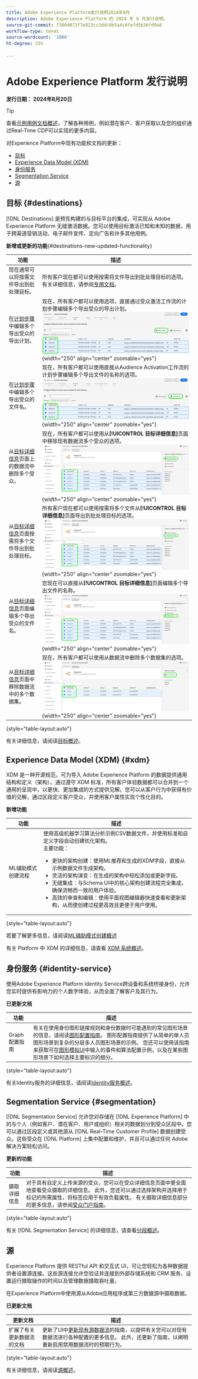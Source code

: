 ```yaml
---
title: Adobe Experience Platform发行说明2024年8月
description: Adobe Experience Platform 的 2024 年 8 月发行说明。
source-git-commit: f3004071f7e023cc3ddc8b5a4c8fefd5636fd9a8
workflow-type: tm+mt
source-wordcount: '1086'
ht-degree: 25%

---
```


# Adobe Experience Platform 发行说明

**发行日期： 2024年8月20日**

>[!TIP]
>
>查看[示例用例文档概述](https://experienceleague.adobe.com/en/docs/experience-platform/rtcdp/use-cases/overview)，了解各种用例，例如潜在客户、客户获取以及您的组织通过Real-Time CDP可以实现的更多内容。

对Experience Platform中现有功能和文档的更新：

- [目标](#destinations)
- [Experience Data Model (XDM)](#xdm)
- [身份服务](#identity-service)
- [Segmentation Service](#segmentation)
- [源](#sources)

## 目标 {#destinations}

[!DNL Destinations] 是预先构建的与目标平台的集成，可实现从 Adobe Experience Platform 无缝激活数据。您可以使用目标激活已知和未知的数据，用于跨渠道营销活动、电子邮件宣传、定向广告和许多其他用例。

**新增或更新的功能**{#destinations-new-updated-functionality}

| 功能 | 描述 |
| ----------- | ----------- |
| 现在通常可以将按需文件导出到批处理目标。 | 所有客户现在都可以使用按需将文件导出到批处理目标的选项。 有关详细信息，请参阅[专用文档](../../destinations/ui/export-file-now.md)。 |
| 在[计划步骤](../../destinations/ui/activate-batch-profile-destinations.md#scheduling)中编辑多个导出受众的导出计划。 | 现在，所有客户都可以使用选项，直接通过受众激活工作流的计划步骤编辑多个导出受众的导出计划。 ![Experience Platform用户界面的图像，其中突出显示计划步骤中的“编辑计划”选项。](../2024/assets/august/edit-schedule.png "在计划步骤中编辑计划选项。"){width="250" align="center" zoomable="yes"} |
| 在[计划步骤](../../destinations/ui/activate-batch-profile-destinations.md#scheduling)中编辑多个导出受众的文件名。 | 现在，所有客户都可以使用直接从Audience Activation工作流的计划步骤编辑多个导出文件的名称的选项。 ![Experience Platform用户界面的图像，在计划步骤中突出显示“编辑文件名”选项。](../2024/assets/august/edit-file-name.png "在计划步骤中编辑文件名选项。"){width="250" align="center" zoomable="yes"} |
| 从[目标详细信息](../../destinations/ui/destination-details-page.md#bulk-remove)页面上的数据流中删除多个受众。 | 现在，所有客户都可以使用从&#x200B;**[!UICONTROL 目标详细信息]**&#x200B;页面中移除现有数据流多个受众的选项。 ![Experience Platform用户界面的图像，它突出显示“目标详细信息”页面中的“删除受众”选项。](../2024/assets/august/bulk-remove-audiences.png "目标详细信息页面中的“删除受众”选项。"){width="250" align="center" zoomable="yes"} |
| 从[目标详细信息](../../destinations/ui/destination-details-page.md#bulk-export)页面按需将多个文件导出到批处理目标。 | 所有客户现在都可以使用按需将多个文件从&#x200B;**[!UICONTROL 目标详细信息]**&#x200B;页面导出到批处理目标的选项。 ![Experience Platform用户界面的图像，突出显示“目标详细信息”页面中的“立即导出文件”选项。](../2024/assets/august/bulk-export-file-now.png "“目标详细信息”页面中的“立即导出文件”选项。"){width="250" align="center" zoomable="yes"} |
| 从[目标详细信息](../../destinations/ui/destination-details-page.md#bulk-edit-file-names)页面编辑多个导出受众的文件名。 | 您现在可以直接从&#x200B;**[!UICONTROL 目标详细信息]**&#x200B;页面编辑多个导出文件的名称。 ![Experience Platform用户界面的图像，在目标详细信息页面中突出显示“编辑文件名”选项。](../2024/assets/august/edit-file-name-destination-details.png "在目标详细信息页面中编辑文件名选项。"){width="250" align="center" zoomable="yes"} |
| 从[目标详细信息](../../destinations/ui/export-datasets.md#remove-dataset)页面中移除数据流中的多个数据集。 | 现在，所有客户都可以使用从数据流中删除多个数据集的选项。 ![Experience Platform用户界面的图像，在目标详细信息页面中突出显示了删除数据集选项。](../2024/assets/august/bulk-remove-datasets.png "在目标详细信息页面中移除数据集选项。"){width="250" align="center" zoomable="yes"} |

{style="table-layout:auto"}

有关详细信息，请阅读[目标概述](../../destinations/home.md)。

## Experience Data Model (XDM) {#xdm}

XDM 是一种开源规范，可为导入 Adobe Experience Platform 的数据提供通用结构和定义（架构）。通过遵守 XDM 标准，所有客户体验数据都可以合并到一个通用的呈现中，以更快、更加集成的方式提供见解。您可以从客户行为中获得有价值的见解，通过区段定义客户受众，并使用客户属性实现个性化目的。

**新增功能**

| 功能 | 描述 |
| --- | --- |
| ML辅助模式创建流程 | 使用高级机器学习算法分析示例CSV数据文件，并使用标准和自定义字段自动创建优化架构。<br>主要功能：<br><ul><li>更快的架构创建：使用ML推荐和生成的XDM字段，直接从示例数据文件生成架构。</li><li>灵活的架构演变：在生成的架构中轻松添加或更新字段。</li><li>无缝集成：与Schema Ul中的核心架构创建流程完全集成，确保流畅而一致的用户体验。</li><li>高效的审查和编辑：使用平面视图编辑器快速查看和更新架构，从而使创建过程更高效且更便于用户使用。</li></ul> |

{style="table-layout:auto"}

若要了解更多信息，请阅读[ML辅助模式创建概述](../../xdm/ui/ml-assisted-schema-creation.md)

有关 Platform 中 XDM 的详细信息，请查看 [XDM 系统概述](../../xdm/home.md)。

## 身份服务 {#identity-service}

使用Adobe Experience Platform Identity Service跨设备和系统桥接身份，允许您实时提供有影响力的个人数字体验，从而全面了解客户及其行为。

**已更新文档**

| 功能 | 描述 |
| --- | --- |
| Graph配置指南 | 有关在使用身份图形链接规则和身份数据时可能遇到的常见图形场景的信息，请阅读[图形配置指南](../../identity-service/identity-graph-linking-rules/example-configurations.md)。 图形配置指南提供了从简单的单人员图形场景到复杂的分层多人员图形场景的示例。 您还可以使用该指南来获取可在[图形模拟UI](../../identity-service/identity-graph-linking-rules/graph-simulation.md)中输入的事件和算法配置示例，以及在某些图形场景下如何选择主要标识的细分。 |

{style="table-layout:auto"}

有关Identity服务的详细信息，请阅读[Identity服务概述](../../identity-service/home.md)。

## Segmentation Service {#segmentation}

[!DNL Segmentation Service] 允许您对存储在 [!DNL Experience Platform] 中的与个人（例如客户、潜在客户、用户或组织）相关的数据划分到受众区段中。您可以通过区段定义或其他源从 [!DNL Real-Time Customer Profile] 数据创建受众。这些受众在 [!DNL Platform] 上集中配置和维护，并且可以通过任何 Adobe 解决方案轻松访问。

**更新的功能**

| 功能 | 描述 |
| ------- | ----------- |
| 摄取详细信息 | 对于具有自定义上传来源的受众，您可以在受众详细信息页面中更全面地查看受众摄取的详细信息。 此外，您还可以通过选择架构并选择用于标记的所需属性，将标签应用于有效负载属性。 有关摄取详细信息部分的更多信息，请参阅[受众门户指南](../../segmentation/ui/audience-portal.md#ingestion-details)。 |

{style="table-layout:auto"}

有关 [!DNL Segmentation Service] 的详细信息，请查看[分段概述](../../segmentation/home.md)。

## 源

Experience Platform 提供 RESTful API 和交互式 UI，可让您轻松为各种数据提供者设置源连接。这些源连接允许您验证并连接到外部存储系统和 CRM 服务、设置运行摄取操作的时间以及管理数据摄取吞吐量。

在Experience Platform中使用源从Adobe应用程序或第三方数据源中摄取数据。

**已更新文档**

| 更新文档 | 描述 |
| --- | --- |
| 扩展了有关更新数据流的文档 | 更新了UI中[更新现有源数据流](../../sources/tutorials/ui/update-dataflows.md)的指南，以提供有关您可以对现有数据流进行各种配置的更多信息。 此外，还更新了指南，以阐明重新启用禁用数据流时的预期行为。 |

{style="table-layout:auto"}

有关详细信息，请阅读[源概述](../../sources/home.md)。